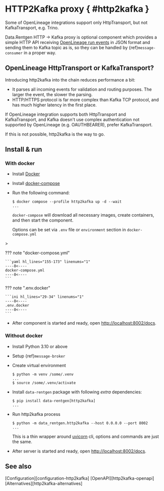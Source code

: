 # HTTP2Kafka proxy { #http2kafka }

Some of OpenLineage integrations support only HttpTransport, but not KafkaTransport, e.g. Trino.

Data.Rentgen HTTP → Kafka proxy is optional component which provides a simple HTTP API receiving
[OpenLineage run events](https://openlineage.io/docs/spec/object-model) in JSON format and sending them to Kafka topic as is,
so they can be handled by {ref}`message-consumer` in a proper way.

## OpenLineage HttpTransport or KafkaTransport?

Introducing http2kafka into the chain reduces performance a bit:

- It parses all incoming events for validation and routing purposes. The larger the event, the slower the parsing.
- HTTP/HTTPS protocol is far more complex than Kafka TCP protocol, and has much higher latency in the first place.

If OpenLineage integration supports both HttpTransport and KafkaTransport, and Kafka doesn't use complex authentication not supported by OpenLineage (e.g. OAUTHBEARER), prefer KafkaTransport.

If this is not possible, http2kafka is the way to go.

## Install & run

### With docker

- Install [Docker](https://docs.docker.com/engine/install/)

- Install [docker-compose](https://github.com/docker/compose/releases/)

- Run the following command:

  ```console
  $ docker compose --profile http2kafka up -d --wait
  ...
  ```

  `docker-compose` will download all necessary images, create containers, and then start the component.

  Options can be set via `.env` file or `environment` section in `docker-compose.yml`

<!-- TODO везде, где literal include нужно сделать инклюды-->>

??? note "docker-compose.yml"

    ```yaml hl_lines="155-173" linenums="1"
    ----8<----
    docker-compose.yml
    ----8<----
    ```

??? note ".env.docker"

    ```ini hl_lines="29-34" linenums="1"
    ----8<----
    .env.docker
    ----8<----
    ```

- After component is started and ready, open <http://localhost:8002/docs>.

### Without docker

- Install Python 3.10 or above

- Setup {ref}`message-broker`

- Create virtual environment

  ```console
  $ python -m venv /some/.venv
  ...
  $ source /some/.venv/activate
  ```

- Install `data-rentgen` package with following *extra* dependencies:

  ```console
  $ pip install data-rentgen[http2kafka]
  ...
  ```

- Run http2kafka process

  ```console
  $ python -m data_rentgen.http2kafka --host 0.0.0.0 --port 8002
  ...
  ```

  This is a thin wrapper around [uvicorn](https://www.uvicorn.org/#command-line-options) cli,
  options and commands are just the same.

- After server is started and ready, open [http://localhost:8002/docs](http://localhost:8002/docs).

## See also

[Configuration][configuration-http2kafka]
[OpenAPI][http2kafka-openapi]
[Alternatives][http2kafka-alternatives]

